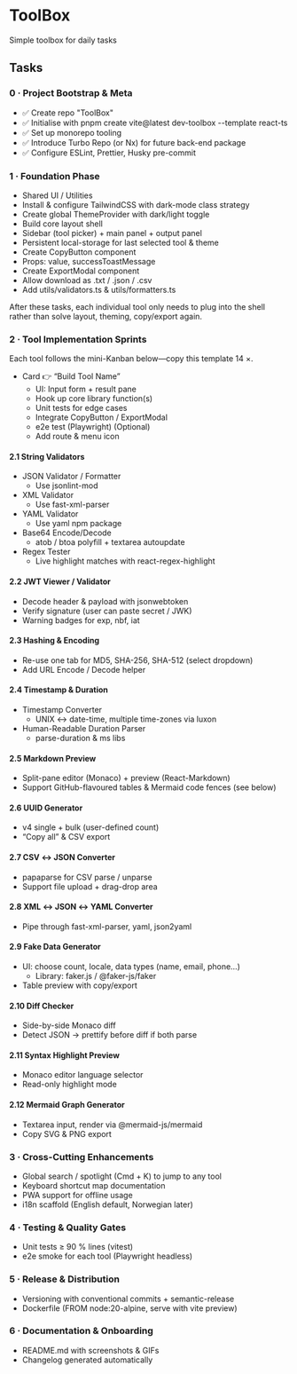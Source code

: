 # ToolBox

Simple toolbox for daily tasks

## Tasks

### 0 · Project Bootstrap & Meta

- ✅ Create repo "ToolBox"
- ✅ Initialise with pnpm create vite@latest dev-toolbox --template react-ts
- ✅ Set up monorepo tooling
- ✅ Introduce Turbo Repo (or Nx) for future back-end package
- ✅ Configure ESLint, Prettier, Husky pre-commit

### 1 · Foundation Phase

- Shared UI / Utilities
- Install & configure TailwindCSS with dark-mode class strategy
- Create global ThemeProvider with dark/light toggle
- Build core layout shell
- Sidebar (tool picker) + main panel + output panel
- Persistent local-storage for last selected tool & theme
- Create CopyButton component
- Props: value, successToastMessage
- Create ExportModal component
- Allow download as .txt / .json / .csv
- Add utils/validators.ts & utils/formatters.ts

After these tasks, each individual tool only needs to plug into the shell rather than solve layout, theming, copy/export again.

### 2 · Tool Implementation Sprints

Each tool follows the mini-Kanban below—copy this template 14 ×.

- Card 👉 “Build Tool Name”
    - UI: Input form + result pane
    - Hook up core library function(s)
    - Unit tests for edge cases
    - Integrate CopyButton / ExportModal
    - e2e test (Playwright) (Optional)
    - Add route & menu icon

#### 2.1 String Validators

- JSON Validator / Formatter
    - Use jsonlint-mod
- XML Validator
    - Use fast-xml-parser
- YAML Validator
    - Use yaml npm package
- Base64 Encode/Decode
    - atob / btoa polyfill + textarea autoupdate
- Regex Tester
    - Live highlight matches with react-regex-highlight

#### 2.2 JWT Viewer / Validator

- Decode header & payload with jsonwebtoken
- Verify signature (user can paste secret / JWK)
- Warning badges for exp, nbf, iat

#### 2.3 Hashing & Encoding

- Re-use one tab for MD5, SHA-256, SHA-512 (select dropdown)
- Add URL Encode / Decode helper

#### 2.4 Timestamp & Duration

- Timestamp Converter
    - UNIX ↔ date-time, multiple time-zones via luxon
- Human-Readable Duration Parser
    - parse-duration & ms libs

#### 2.5 Markdown Preview

- Split-pane editor (Monaco) + preview (React-Markdown)
- Support GitHub-flavoured tables & Mermaid code fences (see below)

#### 2.6 UUID Generator

- v4 single + bulk (user-defined count)
- “Copy all” & CSV export

#### 2.7 CSV ↔ JSON Converter

- papaparse for CSV parse / unparse
- Support file upload + drag-drop area

#### 2.8 XML ↔ JSON ↔ YAML Converter

- Pipe through fast-xml-parser, yaml, json2yaml

#### 2.9 Fake Data Generator

- UI: choose count, locale, data types (name, email, phone…)
    - Library: faker.js / @faker-js/faker
- Table preview with copy/export

#### 2.10 Diff Checker

- Side-by-side Monaco diff
- Detect JSON → prettify before diff if both parse

#### 2.11 Syntax Highlight Preview

- Monaco editor language selector
- Read-only highlight mode

#### 2.12 Mermaid Graph Generator

- Textarea input, render via @mermaid-js/mermaid
- Copy SVG & PNG export

### 3 · Cross-Cutting Enhancements

- Global search / spotlight (Cmd + K) to jump to any tool
- Keyboard shortcut map documentation
- PWA support for offline usage
- i18n scaffold (English default, Norwegian later)

### 4 · Testing & Quality Gates

- Unit tests ≥ 90 % lines (vitest)
- e2e smoke for each tool (Playwright headless)

### 5 · Release & Distribution

- Versioning with conventional commits + semantic-release
- Dockerfile (FROM node:20-alpine, serve with vite preview)

### 6 · Documentation & Onboarding

- README.md with screenshots & GIFs
- Changelog generated automatically
